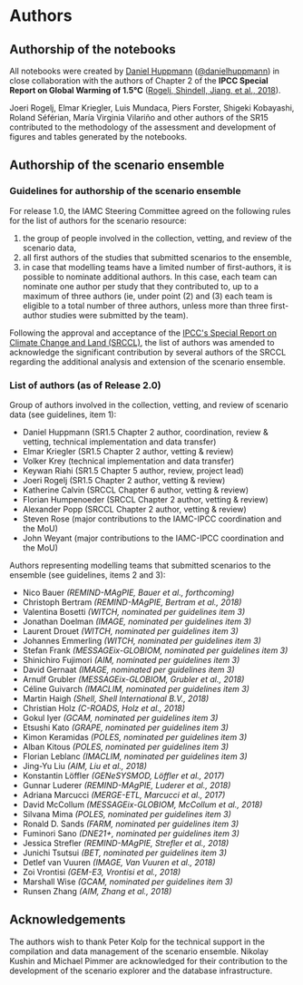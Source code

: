 # Authors

## Authorship of the notebooks

All notebooks were created
by [Daniel Huppmann](https://www.iiasa.ac.at/staff/huppmann)
([@danielhuppmann](https://github.com/danielhuppmann))
in close collaboration with the authors of Chapter 2
of the **IPCC Special Report on Global Warming of 1.5°C**
([Rogelj, Shindell, Jiang, et al., 2018](http://www.ipcc.ch/report/sr15/)).

Joeri Rogelj, Elmar Kriegler, Luis Mundaca, Piers Forster, Shigeki Kobayashi,
Roland Séférian, María Virginia Vilariño and other authors of the SR15
contributed to the methodology of the assessment and development of figures
and tables generated by the notebooks.

## Authorship of the scenario ensemble

### Guidelines for authorship of the scenario ensemble

For release 1.0, the IAMC Steering Committee agreed on the following rules 
for the list of authors for the scenario resource:

1) the group of people involved in the collection, vetting,
   and review of the scenario data,
2) all first authors of the studies that submitted scenarios to the ensemble,
3) in case that modelling teams have a limited number of first-authors,
   it is possible to nominate additional authors. In this case, each team can
   nominate one author per study that they contributed to,
   up to a maximum of three authors (ie, under point (2) and (3) each team
   is eligible to a total number of three authors, unless more than three
   first-author studies were submitted by the team).

Following the approval and acceptance of the
[IPCC's Special Report on Climate Change and Land (SRCCL)](https://www.ipcc.ch/report/srccl/),
the list of authors was amended to acknowledge the significant contribution
by several authors of the SRCCL regarding the additional analysis and extension
of the scenario ensemble.

### List of authors (as of Release 2.0)

Group of authors involved in the collection, vetting,
and review of scenario data (see guidelines, item 1):

- Daniel Huppmann (SR1.5 Chapter 2 author, coordination, review & vetting,
  technical implementation and data transfer)
- Elmar Kriegler (SR1.5 Chapter 2 author, vetting & review)
- Volker Krey (technical implementation and data transfer)
- Keywan Riahi (SR1.5 Chapter 5 author, review, project lead)
- Joeri Rogelj (SR1.5 Chapter 2 author, vetting & review)
- Katherine Calvin (SRCCL Chapter 6 author, vetting & review)
- Florian Humpenoeder (SRCCL Chapter 2 author, vetting & review)
- Alexander Popp (SRCCL Chapter 2 author, vetting & review)
- Steven Rose (major contributions to the IAMC-IPCC coordination and the MoU)
- John Weyant  (major contributions to the IAMC-IPCC coordination and the MoU)

Authors representing modelling teams that submitted scenarios
to the ensemble (see guidelines, items 2 and 3):

- Nico Bauer *(REMIND-MAgPIE, Bauer et al., forthcoming)*
- Christoph Bertram *(REMIND-MAgPIE, Bertram et al., 2018)*
- Valentina Bosetti *(WITCH, nominated per guidelines item 3)*
- Jonathan Doelman *(IMAGE, nominated per guidelines item 3)*
- Laurent Drouet *(WITCH, nominated per guidelines item 3)*
- Johannes Emmerling *(WITCH, nominated per guidelines item 3)*
- Stefan Frank  *(MESSAGEix-GLOBIOM, nominated per guidelines item 3)*
- Shinichiro Fujimori *(AIM, nominated per guidelines item 3)*
- David Gernaat *(IMAGE, nominated per guidelines item 3)*
- Arnulf Grubler *(MESSAGEix-GLOBIOM, Grubler et al., 2018)*
- Céline Guivarch *(IMACLIM, nominated per guidelines item 3)*
- Martin Haigh *(Shell, Shell International B.V., 2018)*
- Christian Holz *(C-ROADS, Holz et al., 2018)*
- Gokul Iyer *(GCAM, nominated per guidelines item 3)*
- Etsushi Kato *(GRAPE, nominated per guidelines item 3)*
- Kimon Keramidas *(POLES, nominated per guidelines item 3)*
- Alban Kitous *(POLES, nominated per guidelines item 3)*
- Florian Leblanc *(IMACLIM, nominated per guidelines item 3)*
- Jing-Yu Liu *(AIM, Liu et al., 2018)*
- Konstantin Löffler *(GENeSYSMOD, Löffler et al., 2017)*
- Gunnar Luderer *(REMIND-MAgPIE, Luderer et al., 2018)*
- Adriana Marcucci *(MERGE-ETL, Marcucci et al., 2017)*
- David McCollum *(MESSAGEix-GLOBIOM, McCollum et al., 2018)*
- Silvana Mima *(POLES, nominated per guidelines item 3)*
- Ronald D. Sands *(FARM, nominated per guidelines item 3)*
- Fuminori Sano *(DNE21+, nominated per guidelines item 3)*
- Jessica Strefler *(REMIND-MAgPIE, Strefler et al., 2018)*
- Junichi Tsutsui *(BET, nominated per guidelines item 3)*
- Detlef van Vuuren *(IMAGE, Van Vuuren et al., 2018)*
- Zoi Vrontisi *(GEM-E3, Vrontisi et al., 2018)*
- Marshall Wise *(GCAM, nominated per guidelines item 3)*
- Runsen Zhang *(AIM, Zhang et al., 2018)*

## Acknowledgements

The authors wish to thank Peter Kolp for the technical support in the
compilation and data management of the scenario ensemble.
Nikolay Kushin and Michael Pimmer are acknowledged for their contribution to
the development of the scenario explorer and the database infrastructure.
